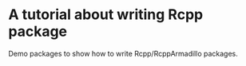 # A tutorial about writing Rcpp package

Demo packages to show how to write Rcpp/RcppArmadillo packages.
